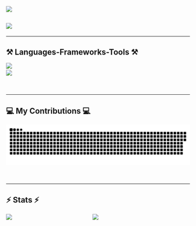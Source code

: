 <h1 align="left">
    <img src="https://readme-typing-svg.herokuapp.com/?font=Righteous&size=35&center=false&vCenter=false&width=500&height=70&duration=6000&lines=👋+Hi+There!+;+😊+I'm+Claire!;&color=ff8000" />
</h1>
<h3 align="left">
    <img src="https://readme-typing-svg.herokuapp.com/?font=Righteous&size=35&center=false&vCenter=false&width=500&height=70&duration=6000&lines=👩🏻‍💻+I'm+a+self-taught+developer.;&color=ff8000" />
</h3>

---
<div align="left">
    <h2>⚒️ Languages-Frameworks-Tools ⚒️</h2>
    <img src="https://skillicons.dev/icons?i=c,cs,python,javascript,html,css,sqlite,flask" /><br>
    <img src="https://skillicons.dev/icons?i=vscode,bash,git,github,unity,arduino,godot,bootstrap" /><br>
</div>
<br><br>

---
<div align="left">
    <h2>💻 My Contributions 💻</h2>
    <img alt="snake eating my contributions" src="https://raw.githubusercontent.com/uxdruh/uxdruh/output/github-contribution-grid-snake.svg" />
</div>
<br><br>

---
<div align=left>
    <h2>⚡ Stats ⚡</h2>
    <img align="left" width="47%" src="https://github-readme-stats.vercel.app/api?username=uxdruh&show_icons=true" />
    <img align="left" width="47%" src="https://github-readme-stats.vercel.app/api/top-langs/?username=uxdruh&layout=compact&langs_count=10" />

    

    
</div>
